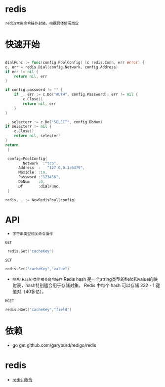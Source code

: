 # redis
    redis常用命令操作封装。根据具体情况而定
    

# 快速开始
```go

dialFunc := func(config PoolConfig) (c redis.Conn, err error) {
c, err = redis.Dial(config.Network, config.Address)
if err != nil {
    return nil, err
}

if config.password != "" {
    if _, err := c.Do("AUTH", config.Password); err != nil {
        c.Close()
        return nil, err
    }
}

_, selecterr := c.Do("SELECT", config.DbNum)
if selecterr != nil {
    c.Close()
    return nil, selecterr
}
return
 }

 config=PoolConfig{
        Network  :"tcp",
      Address  :   "127.0.0.1:6379",
      MaxIdle  :10,
      Password :"123456",
      DbNum    :0,
      Df       :dialFunc,
 }

redis, _ := NewRedisPool(config)

```

# API

* `字符串类型相关命令操作`

`GET`
```go
 redis.Get("cacheKey") 
```

`SET`
```go
redis.Set("cacheKey","value") 
```

* `哈希(Hash)类型相关命令操作`
 Redis hash 是一个string类型的field和value的映射表，hash特别适合用于存储对象。
 Redis 中每个 hash 可以存储 232 - 1 键值对（40多亿）。
  
`HGET`
```go
redis.HGet("cacheKey","field")
```

# 依赖
  
* go get github.com/garyburd/redigo/redis

# redis

* [redis 命令](#http://www.redis.net.cn/order/)

